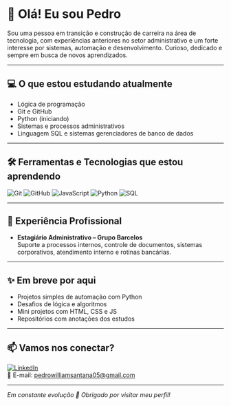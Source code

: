 # 👋 Olá! Eu sou Pedro

Sou uma pessoa em transição e construção de carreira na área de tecnologia, com experiências anteriores no setor administrativo e um forte interesse por sistemas, automação e desenvolvimento. Curioso, dedicado e sempre em busca de novos aprendizados.

---

## 💻 O que estou estudando atualmente

- Lógica de programação
- Git e GitHub
- Python (iniciando)
- Sistemas e processos administrativos
- Linguagem SQL e sistemas gerenciadores de banco de dados

---

## 🛠️ Ferramentas e Tecnologias que estou aprendendo

![Git](https://img.shields.io/badge/-Git-black?style=flat-square&logo=git)
![GitHub](https://img.shields.io/badge/-GitHub-181717?style=flat-square&logo=github)
![JavaScript](https://img.shields.io/badge/-JavaScript-F7DF1E?style=flat-square&logo=javascript&logoColor=black)
![Python](https://img.shields.io/badge/-Python-3776AB?style=flat-square&logo=python&logoColor=white)
![SQL](https://img.shields.io/badge/-SQL-4479A1?style=flat-square&logo=postgresql&logoColor=white)

---

## 📌 Experiência Profissional

- **Estagiário Administrativo – Grupo Barcelos**  
  Suporte a processos internos, controle de documentos, sistemas corporativos, atendimento interno e rotinas bancárias.
  
---

## ✨ Em breve por aqui

- Projetos simples de automação com Python  
- Desafios de lógica e algoritmos  
- Mini projetos com HTML, CSS e JS
- Repositórios com anotações dos estudos

---

## 📫 Vamos nos conectar?

[![LinkedIn](https://img.shields.io/badge/-LinkedIn-0077B5?style=flat-square&logo=linkedin&logoColor=white)](https://www.linkedin.com/in/pedro-william-santana-71b9ba2b1/)  
📧 E-mail: pedrowilliamsantana05@gmail.com

---

*Em constante evolução 🚀 Obrigado por visitar meu perfil!*
